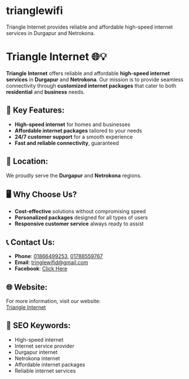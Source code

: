 # trianglewifi
Triangle Internet provides reliable and affordable high-speed internet services in Durgapur and Netrokona.



# **Triangle Internet** 🌐💡

**Triangle Internet** offers reliable and affordable **high-speed internet services** in **Durgapur** and **Netrokona**. Our mission is to provide seamless connectivity through **customized internet packages** that cater to both **residential** and **business** needs.

## 🚀 **Key Features:**
- **High-speed internet** for homes and businesses
- **Affordable internet packages** tailored to your needs
- **24/7 customer support** for a smooth experience
- **Fast and reliable connectivity**, guaranteed

## 📍 **Location:**
We proudly serve the **Durgapur** and **Netrokona** regions.

## 🖥️ **Why Choose Us?**
- **Cost-effective** solutions without compromising speed
- **Personalized packages** designed for all types of users
- **Responsive customer service** always ready to assist

## 📞 **Contact Us:**
- **Phone**: [01866499253](tel:01866499253), [01788559767](tel:01788559767)
- **Email**: [tringlewifid@gmail.com](mailto:tringlewifid@gmail.com)
- **Facebook**: [Click Here](https://www.facebook.com/profile.php?id=61558614466426)

## 🌐 **Website**:
For more information, visit our website:  
[Triangle Internet](https://adibhaialpha.github.io/triangle-internet)

## 🔑 **SEO Keywords**:
- High-speed internet
- Internet service provider
- Durgapur internet
- Netrokona internet
- Affordable internet packages
- Reliable internet services
